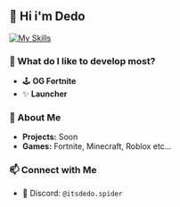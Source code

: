 ## 👋 Hi i'm Dedo

[![My Skills](https://skillicons.dev/icons?i=github,js,ts,discord,discordjs)](https://skillicons.dev)

### 👀 What do I like to develop most?  
- 🕹️ **OG Fortnite**  
- ✨ **Launcher**

### 🧐 About Me
- **Projects:** Soon
- **Games:** Fortnite, Minecraft, Roblox etc...

### 📫 Connect with Me  
- 💬 Discord: `@itsdedo.spider`


<!--
**ItsDedo/ItsDedo** is a ✨ _special_ ✨ repository because its `README.md` (this file) appears on your GitHub profile.

Here are some ideas to get you started:

- 🔭 I’m currently working on ...
- 🌱 I’m currently learning ...
- 👯 I’m looking to collaborate on ...
- 🤔 I’m looking for help with ...
- 💬 Ask me about ...
- 📫 How to reach me: ...
- 😄 Pronouns: ...
- ⚡ Fun fact: ...
-->
